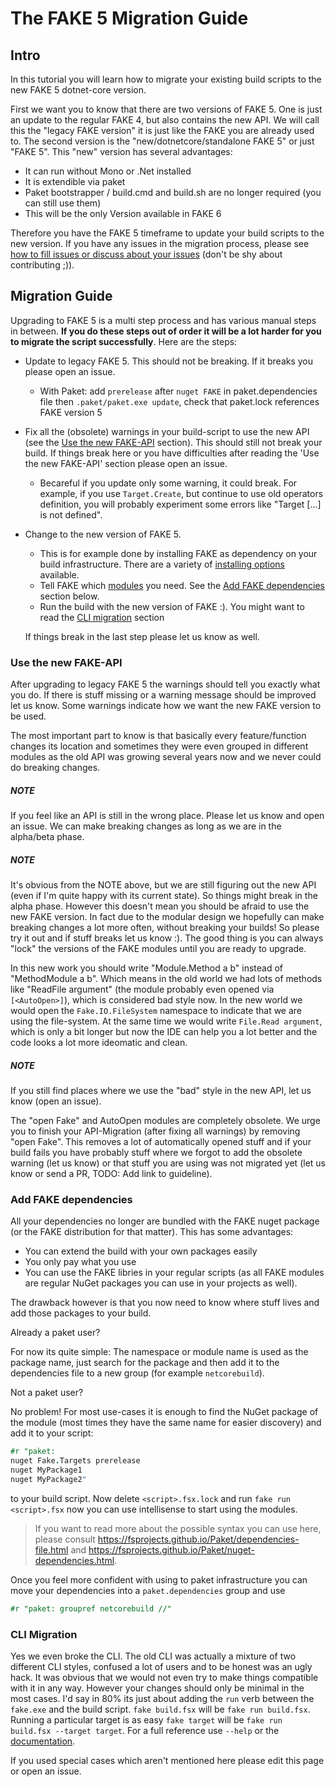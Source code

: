# The FAKE 5 Migration Guide

## Intro

In this tutorial you will learn how to migrate your existing build scripts to the new FAKE 5 dotnet-core version.

First we want you to know that there are two versions of FAKE 5. One is just an update to the regular FAKE 4, but also contains the new API.
We will call this the "legacy FAKE version" it is just like the FAKE you are already used to. The second version is the "new/dotnetcore/standalone FAKE 5" or just "FAKE 5".
This "new" version has several advantages:

* It can run without Mono or .Net installed
* It is extendible via paket
* Paket bootstrapper / build.cmd and build.sh are no longer required (you can still use them)
* This will be the only Version available in FAKE 6

Therefore you have the FAKE 5 timeframe to update your build scripts to the new version. If you have any issues in the migration process, please see [how to fill issues or discuss about your issues](/contributing.html) (don't be shy about contributing ;)).

## Migration Guide

Upgrading to FAKE 5 is a multi step process and has various manual steps in between. **If you do these steps out of order it will be a lot harder for you to migrate the script successfully**. Here are the steps:

* Update to legacy FAKE 5. This should not be breaking. If it breaks you please open an issue.

  * With Paket: add `prerelease` after `nuget FAKE` in paket.dependencies file then `.paket/paket.exe update`, check that paket.lock references FAKE version 5 

* Fix all the (obsolete) warnings in your build-script to use the new API (see the [Use the new FAKE-API](#Use-the-new-FAKE-API) section).
  This should still not break your build. If things break here or you have difficulties after reading the 'Use the new FAKE-API' section
  please open an issue.
  * Becareful if you update only some warning, it could break. For example, if you use `Target.Create`, but continue to use old operators definition, you will probably experiment some errors like "Target [...] is not defined".  
* Change to the new version of FAKE 5.

  * This is for example done by installing FAKE as dependency on your build infrastructure.
    There are a variety of [installing options](fake-gettingstarted.html#Install-FAKE) available.
  * Tell FAKE which [modules](fake-fake5-modules.html) you need.
    See the [Add FAKE dependencies](#Add-FAKE-dependencies) section below.
  * Run the build with the new version of FAKE :). You might want to read the [CLI migration](#CLI-Migration) section

  If things break in the last step please let us know as well.

### Use the new FAKE-API

After upgrading to legacy FAKE 5 the warnings should tell you exactly what you do. If there is stuff missing or a warning message should be improved let us know.
Some warnings indicate how we want the new FAKE version to be used.

The most important part to know is that basically every feature/function changes its location and sometimes they were even grouped in different modules
as the old API was growing several years now and we never could do breaking changes.

<div class="alert alert-info">
    <h5>NOTE</h5>
    <p>If you feel like an API is still in the wrong place. Please let us know and open an issue. We can make breaking changes as long as we are in the alpha/beta phase.</p>
</div>

<div class="alert alert-info">
    <h5>NOTE</h5>
    <p>It's obvious from the NOTE above, but we are still figuring out the new API (even if I'm quite happy with its current state).
So things might break in the alpha phase. However this doesn't mean you should be afraid to use the new FAKE version.
In fact due to the modular design we hopefully can make breaking changes a lot more often, without breaking your builds!
So please try it out and if stuff breaks let us know :).
The good thing is you can always "lock" the versions of the FAKE modules until you are ready to upgrade.</p>
</div>

In this new work you should write "Module.Method a b" instead of "MethodModule a b". Which means in the old world we had lots of methods like
"ReadFile argument" (the module probably even opened via `[<AutoOpen>]`), which is considered bad style now.
In the new world we would open the `Fake.IO.FileSystem` namespace to indicate that we are using the file-system.
At the same time we would write `File.Read argument`, which is only a bit longer but now the IDE can help you a lot better and the code looks a lot more ideomatic and clean.

<div class="alert alert-info">
    <h5>NOTE</h5>
    <p>If you still find places where we use the "bad" style in the new API, let us know (open an issue).</p>
</div>

The "open Fake" and AutoOpen modules are completely obsolete. 
We urge you to finish your API-Migration (after fixing all warnings) by removing "open Fake".
This removes a lot of automatically opened stuff and if your build fails you have probably stuff where we forgot to add the obsolete warning (let us know) or that 
stuff you are using was not migrated yet (let us know or send a PR, TODO: Add link to guideline).

### Add FAKE dependencies

All your dependencies no longer are bundled with the FAKE nuget package (or the FAKE distribution for that matter). This has some advantages:

* You can extend the build with your own packages easily
* You only pay what you use
* You can use the FAKE libries in your regular scripts (as all FAKE modules are regular NuGet packages you can use in your projects as well).

The drawback however is that you now need to know where stuff lives and add those packages to your build.

 Already a paket user?

For now its quite simple: The namespace or module name is used as the package name, just search for the package and then
add it to the dependencies file to a new group (for example `netcorebuild`).

 Not a paket user?

No problem! For most use-cases it is enough to find the NuGet package of the module (most times they have the same name for easier discovery) and add it to your script: 

```fsharp
#r "paket:
nuget Fake.Targets prerelease
nuget MyPackage1
nuget MyPackage2"
```

to your build script. Now delete `<script>.fsx.lock` and run `fake run <script>.fsx` now you can use intellisense to start using the modules.

> If you want to read more about the possible syntax you can use here, please consult https://fsprojects.github.io/Paket/dependencies-file.html and https://fsprojects.github.io/Paket/nuget-dependencies.html.

Once you feel more confident with using to paket infrastructure you can move your dependencies into a `paket.dependencies` group and use

```fsharp
#r "paket: groupref netcorebuild //"
```

### CLI Migration

Yes we even broke the CLI. The old CLI was actually a mixture of two different CLI styles, confused a lot of users and to be honest was an ugly hack.
It was obvious that we would not even try to make things compatible with it in any way.
However your changes should only be minimal in the most cases. I'd say in 80% its just about adding the `run` verb between the `fake.exe` and the build script.
`fake build.fsx` will be `fake run build.fsx`. Running a particular target is as easy `fake target` will be `fake run build.fsx --target target`.
For a full reference use `--help` or the [documentation](fake-commandline.html).

If you used special cases which aren't mentioned here please edit this page or open an issue.
